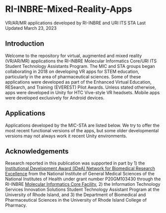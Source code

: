 # RI-INBRE-Mixed-Reality-Apps
VR/AR/MR applications developed by RI-INBRE and URI ITS STA
Last Updated March 23, 2023

## Introduction

Welcome to the repository for virtual, augmented and mixed reality (VR/AR/MR) applications the RI-INBRE Molecular Informatics Core/URI ITS Student Technology Assistants Program.  The MIC and STA groups began collaborating in 2018 on developing VR apps for STEM education, particularly in the area of pharmaceutical sciences.  Some of these applications were developed as part of the Enhanced Virtual Education, RESearch, and Training (EVEREST) Pilot Awards.  Unless stated otherwise, apps were developed in Unity for HTC Vive-style VR headsets.  Mobile apps were developed exclusively for Android devices.

## Applications

Applications developed by the MIC-STA are listed below.  We try to offer the most recent functional versions of the apps, but some older developmental versions may not always work it recent Unity environments.

## Acknowledgements

Research reported in this publication was supported in part by 1) the [Institutional Development Award (IDeA) Network for Biomedical Research Excellence](https://nigms.nih.gov/Research/DRCB/IDeA/Pages/INBRE.aspx) from the National Institute of General Medical Sciences of the National Institutes of Health under grant number P20GM103430 through the RI-INBRE [Molecular Informatics Core Facility](https://web.uri.edu/riinbre/mic/), 2) the Information Technology Services Innovation Solutions Student Technology Assistant Program at the University of Rhode Island, and 3) the Department of Biomedical and Pharmaceutical Sciences in the University of Rhode Island College of Pharmacy.
